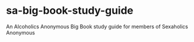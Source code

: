 # sa-big-book-study-guide
An Alcoholics Anonymous Big Book study guide for members of Sexaholics Anonymous
